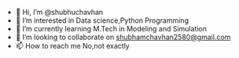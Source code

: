 - 👋 Hi, I’m @shubhuchavhan
- 👀 I’m interested in Data science,Python Programming
- 🌱 I’m currently learning M.Tech in Modeling and Simulation
- 💞️ I’m looking to collaborate on shubhamchavhan2580@gmail.com
- 📫 How to reach me No,not exactly

<!---
shubhuchavhan/shubhuchavhan is a ✨ special ✨ repository because its `README.md` (this file) appears on your GitHub profile.
You can click the Preview link to take a look at your changes.
--->
